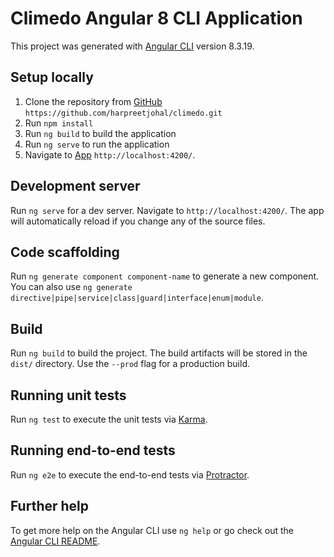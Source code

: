 # Climedo Angular 8 CLI Application

This project was generated with [Angular CLI](https://github.com/angular/angular-cli) version 8.3.19.

## Setup locally

1. Clone the repository from [GitHub](https://github.com/harpreetjohal/climedo.git) `https://github.com/harpreetjohal/climedo.git`
1. Run `npm install`
1. Run `ng build` to build the application
1. Run `ng serve` to run the application
1. Navigate to [App](http://localhost:4200/) `http://localhost:4200/`.


## Development server

Run `ng serve` for a dev server. Navigate to `http://localhost:4200/`. The app will automatically reload if you change any of the source files.

## Code scaffolding

Run `ng generate component component-name` to generate a new component. You can also use `ng generate directive|pipe|service|class|guard|interface|enum|module`.

## Build

Run `ng build` to build the project. The build artifacts will be stored in the `dist/` directory. Use the `--prod` flag for a production build.

## Running unit tests

Run `ng test` to execute the unit tests via [Karma](https://karma-runner.github.io).

## Running end-to-end tests

Run `ng e2e` to execute the end-to-end tests via [Protractor](http://www.protractortest.org/).

## Further help

To get more help on the Angular CLI use `ng help` or go check out the [Angular CLI README](https://github.com/angular/angular-cli/blob/master/README.md).
